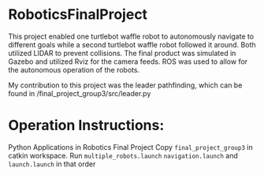 # RoboticsFinalProject

This project enabled one turtlebot waffle robot to autonomously navigate to different goals while a second turtlebot waffle robot followed it around. Both utilized LIDAR to prevent collisions. The final product was simulated in Gazebo and utilized Rviz for the camera feeds. ROS was used to allow for the autonomous operation of the robots.

My contribution to this project was the leader pathfinding, which can be found in /final_project_group3/src/leader.py

# Operation Instructions:
Python Applications in Robotics Final Project
Copy `final_project_group3` in catkin workspace. 
Run `multiple_robots.launch` `navigation.launch` and `launch.launch` in that order
